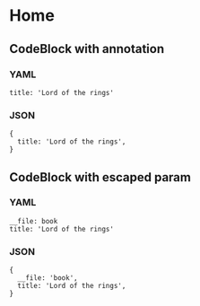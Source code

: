 # Home

## CodeBlock with annotation

### YAML

```use book
title: 'Lord of the rings'
```

### JSON

```use book
{
  title: 'Lord of the rings',
}
```

## CodeBlock with escaped param

### YAML

```use
__file: book
title: 'Lord of the rings'
```

### JSON

```use
{
  __file: 'book',
  title: 'Lord of the rings',
}
```

